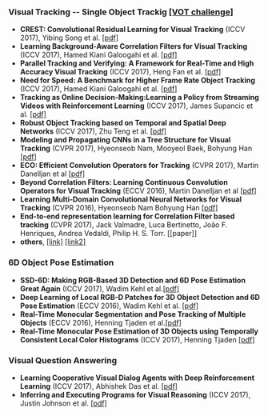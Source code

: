 ### Visual Tracking -- Single Object Trackig [[VOT challenge]](http://www.votchallenge.net/index.html)
- **CREST: Convolutional Residual Learning for Visual Tracking** (ICCV 2017), Yibing Song et al. [[pdf]](https://arxiv.org/pdf/1708.00225.pdf)
- **Learning Background-Aware Correlation Filters for Visual Tracking** (ICCV 2017), Hamed Kiani Galoogahi et al. [[pdf]](http://openaccess.thecvf.com/content_ICCV_2017/papers/Galoogahi_Learning_Background-Aware_Correlation_ICCV_2017_paper.pdf)
- **Parallel Tracking and Verifying: A Framework for Real-Time and High Accuracy Visual Tracking** (ICCV 2017), Heng Fan et al. [[pdf]](https://arxiv.org/pdf/1708.00153.pdf)
- **Need for Speed: A Benchmark for Higher Frame Rate Object Tracking** (ICCV 2017), Hamed Kiani Galoogahi et al. [[pdf]](https://arxiv.org/pdf/1703.05884.pdf)
- **Tracking as Online Decision-Making:Learning a Policy from Streaming Videos with Reinforcement Learning** (ICCV 2017), James Supancic et al. [[pdf]](https://arxiv.org/pdf/1707.04991.pdf)
- **Robust Object Tracking based on Temporal and Spatial Deep Networks** (ICCV 2017), Zhu Teng et al. [[pdf]](http://openaccess.thecvf.com/content_ICCV_2017/papers/Teng_Robust_Object_Tracking_ICCV_2017_paper.pdf)
- **Modeling and Propagating CNNs in a Tree Structure for Visual Tracking** (CVPR 2017), Hyeonseob Nam, Mooyeol Baek, Bohyung Han [[pdf]](https://arxiv.org/pdf/1608.07242.pdf)
- **ECO: Efficient Convolution Operators for Tracking** (CVPR 2017), Martin Danelljan et al [[pdf]](https://arxiv.org/pdf/1611.09224.pdf)
- **Beyond Correlation Filters: Learning Continuous Convolution Operators for Visual Tracking** (ECCV 2016), Martin Danelljan et al [[pdf]](https://arxiv.org/pdf/1611.09224.pdf)
- **Learning Multi-Domain Convolutional Neural Networks for Visual Tracking** (CVPR 2016), Hyeonseob Nam Bohyung Han [[pdf]](https://www.cv-foundation.org/openaccess/content_cvpr_2016/papers/Nam_Learning_Multi-Domain_Convolutional_CVPR_2016_paper.pdf)
- **End-to-end representation learning for Correlation Filter based tracking** (CVPR 2017), Jack Valmadre, Luca Bertinetto, João F. Henriques, Andrea Vedaldi, Philip H. S. Torr. [[paper]]
- **others**, [[link]](https://zhuanlan.zhihu.com/p/27292838) [[link2]](https://github.com/foolwood/benchmark_results)

### 6D Object Pose Estimation
- **SSD-6D: Making RGB-Based 3D Detection and 6D Pose Estimation Great Again** (ICCV 2017), Wadim Kehl et al.[[pdf]](http://openaccess.thecvf.com/content_ICCV_2017/papers/Kehl_SSD-6D_Making_RGB-Based_ICCV_2017_paper.pdf)
- **Deep Learning of Local RGB-D Patches for 3D Object Detection and 6D Pose Estimation** (ECCV 2016), Wadim Kehl et al. [[pdf]](https://arxiv.org/pdf/1607.06038.pdf)
- **Real-Time Monocular Segmentation and Pose Tracking of Multiple Objects** (ECCV 2016), Henning Tjaden et al.[[pdf]](http://www.mi.hs-rm.de/~schwan/resources/Paper/realtime_monocular_tracking_eccv16.pdf)
- **Real-Time Monocular Pose Estimation of 3D Objects using Temporally Consistent Local Color Histograms** (ICCV 2017), Henning Tjaden [[pdf]](http://www.mi.hs-rm.de/~schwan/resources/Paper/TCLCH_ICCV2017.pdf)

### Visual Question Answering
- **Learning Cooperative Visual Dialog Agents with Deep Reinforcement Learning** (ICCV 2017), Abhishek Das et al. [[pdf]](http://openaccess.thecvf.com/content_ICCV_2017/papers/Das_Learning_Cooperative_Visual_ICCV_2017_paper.pdf)
- **Inferring and Executing Programs for Visual Reasoning** (ICCV 2017), Justin Johnson et al. [[pdf]](http://openaccess.thecvf.com/content_ICCV_2017/papers/Das_Learning_Cooperative_Visual_ICCV_2017_paper.pdf)
